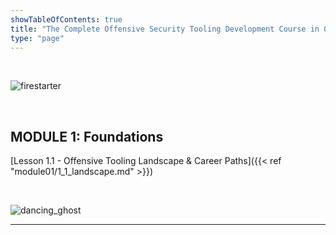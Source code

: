 ```yaml
---
showTableOfContents: true
title: "The Complete Offensive Security Tooling Development Course in Golang"
type: "page"
---
```

<br>

![firestarter](../img/keif.gif)

<br>

## MODULE 1: Foundations
[Lesson 1.1 - Offensive Tooling Landscape & Career Paths]({{< ref "module01/1_1_landscape.md" >}})



<br>

![dancing_ghost](../img/max.gif)

___
